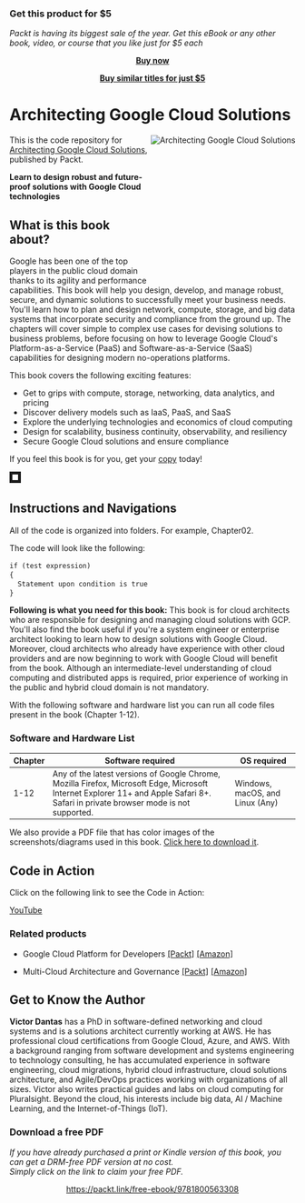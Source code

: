 
### Get this product for $5

<i>Packt is having its biggest sale of the year. Get this eBook or any other book, video, or course that you like just for $5 each</i>


<b><p align='center'>[Buy now](https://packt.link/9781800563308)</p></b>


<b><p align='center'>[Buy similar titles for just $5](https://subscription.packtpub.com/search)</p></b>


# Architecting Google Cloud Solutions

<a href="https://www.packtpub.com/product/Architecting-Google-Cloud-Solutions/9781800563308?utm_source=github&utm_medium=repository&utm_campaign=9781800563308"><img src="https://static.packt-cdn.com/products/9781800563308/cover/smaller" alt="Architecting Google Cloud Solutions" height="256px" align="right"></a>

This is the code repository for [Architecting Google Cloud Solutions](https://www.packtpub.com/product/Architecting-Google-Cloud-Solutions/9781800563308?utm_source=github&utm_medium=repository&utm_campaign=9781800563308), published by Packt.

**Learn to design robust and future-proof solutions with Google Cloud technologies**

## What is this book about?
Google has been one of the top players in the public cloud domain thanks to its agility and performance capabilities. This book will help you design, develop, and manage robust, secure, and dynamic solutions to successfully meet your business needs.
You'll learn how to plan and design network, compute, storage, and big data systems that incorporate security and compliance from the ground up. The chapters will cover simple to complex use cases for devising solutions to business problems, before focusing on how to leverage Google Cloud's Platform-as-a-Service (PaaS) and Software-as-a-Service (SaaS) capabilities for designing modern no-operations platforms.

This book covers the following exciting features: 
* Get to grips with compute, storage, networking, data analytics, and pricing
* Discover delivery models such as IaaS, PaaS, and SaaS
* Explore the underlying technologies and economics of cloud computing
* Design for scalability, business continuity, observability, and resiliency
* Secure Google Cloud solutions and ensure compliance

If you feel this book is for you, get your [copy](https://www.amazon.com/dp/1800563302) today!

<a href="https://www.packtpub.com/?utm_source=github&utm_medium=banner&utm_campaign=GitHubBanner"><img src="https://raw.githubusercontent.com/PacktPublishing/GitHub/master/GitHub.png" alt="https://www.packtpub.com/" border="5" /></a>

## Instructions and Navigations
All of the code is organized into folders. For example, Chapter02.

The code will look like the following:
```
if (test expression)
{
  Statement upon condition is true
}
```

**Following is what you need for this book:**
This book is for cloud architects who are responsible for designing and managing cloud solutions with GCP. You'll also find the book useful if you're a system engineer or enterprise architect looking to learn how to design solutions with Google Cloud. Moreover, cloud architects who already have experience with other cloud providers and are now beginning to work with Google Cloud will benefit from the book. Although an intermediate-level understanding of cloud computing and distributed apps is required, prior experience of working in the public and hybrid cloud domain is not mandatory.

With the following software and hardware list you can run all code files present in the book (Chapter 1-12).

### Software and Hardware List

| Chapter  | Software required                            | OS required                        |
| -------- | ---------------------------------------------| -----------------------------------|
| 1-12     | Any of the latest versions of Google Chrome, Mozilla Firefox, Microsoft Edge, Microsoft Internet Explorer 11+ and Apple Safari 8+. Safari in private browser mode is not supported.  | Windows, macOS, and Linux (Any)    |
              
            
                                   
             
We also provide a PDF file that has color images of the screenshots/diagrams used in this book. [Click here to download it](http://www.packtpub.com/sites/default/files/downloads/9781800563308_ColorImages.pdf).

## Code in Action

Click on the following link to see the Code in Action:

[YouTube](https://www.youtube.com/playlist?list=PLeLcvrwLe187kjZmHY2Q8qdz1RdVUfKgY)

### Related products <Other books you may enjoy>
* Google Cloud Platform for Developers [[Packt]](https://www.packtpub.com/product/google-cloud-platform-for-developers/9781788837675?utm_source=github&utm_medium=repository&utm_campaign=9781788837675) [[Amazon]](https://www.amazon.com/dp/1788837673)

* Multi-Cloud Architecture and Governance [[Packt]](https://www.packtpub.com/product/multi-cloud-architecture-and-governance/9781800203198?utm_source=github&utm_medium=repository&utm_campaign=9781800203198) [[Amazon]](https://www.amazon.com/dp/1800203195)

## Get to Know the Author
**Victor Dantas** has a PhD in software-defined networking and cloud systems and is a solutions architect currently working at AWS. He has professional cloud certifications from Google Cloud, Azure, and AWS. With a background ranging from software development and systems engineering to technology consulting, he has accumulated experience in software engineering, cloud migrations, hybrid cloud infrastructure, cloud solutions architecture, and Agile/DevOps practices working with organizations of all sizes. Victor also writes practical guides and labs on cloud computing for Pluralsight. Beyond the cloud, his interests include big data, AI / Machine Learning, and the Internet-of-Things (IoT).
### Download a free PDF

 <i>If you have already purchased a print or Kindle version of this book, you can get a DRM-free PDF version at no cost.<br>Simply click on the link to claim your free PDF.</i>
<p align="center"> <a href="https://packt.link/free-ebook/9781800563308">https://packt.link/free-ebook/9781800563308 </a> </p>